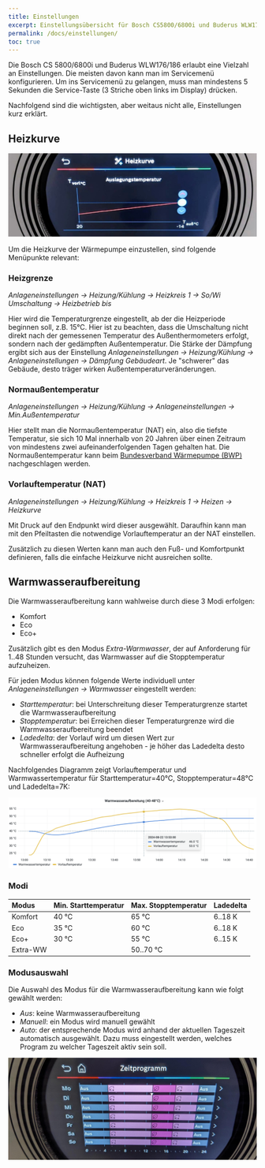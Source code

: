 ```yaml
---
title: Einstellungen
excerpt: Einstellungsübersicht für Bosch CS5800/6800i und Buderus WLW176/186 Wärmepumpen, inkl. Heizkurve, Warmwasseraufbereitung, ...
permalink: /docs/einstellungen/
toc: true
---
```


Die Bosch CS 5800/6800i und Buderus WLW176/186 erlaubt eine Vielzahl an Einstellungen. Die meisten davon kann man im Servicemenü konfigurieren.
Um ins Servicemenü zu gelangen, muss man mindestens 5 Sekunden die Service-Taste (3 Striche oben links im Display) drücken.

Nachfolgend sind die wichtigsten, aber weitaus nicht alle, Einstellungen kurz erklärt.

## Heizkurve

![Endpunkteinstellung der Heizkurve](/assets/images/Einstellung-Heizkurvenendpunkt.jpg)

Um die Heizkurve der Wärmepumpe einzustellen, sind folgende Menüpunkte relevant:

### Heizgrenze

_Anlageneinstellungen &rarr; Heizung/Kühlung &rarr; Heizkreis&nbsp;1 &rarr; So/Wi Umschaltung &rarr; Heizbetrieb&nbsp;bis_

Hier wird die Temperaturgrenze eingestellt, ab der die Heizperiode beginnen soll, z.B. 15°C.
Hier ist zu beachten, dass die Umschaltung nicht direkt nach der gemessenen Temperatur des Außenthermometers erfolgt, sondern nach der gedämpften Außentemperatur.
Die Stärke der Dämpfung ergibt sich aus der Einstellung _Anlageneinstellungen &rarr; Heizung/Kühlung &rarr; Anlageneinstellungen &rarr; Dämpfung&nbsp;Gebäudeart_.
Je "schwerer" das Gebäude, desto träger wirken Außentemperaturveränderungen.

### Normaußentemperatur

_Anlageneinstellungen &rarr; Heizung/Kühlung &rarr; Anlageneinstellungen &rarr; Min.Außentemperatur_

Hier stellt man die Normaußentemperatur (NAT) ein, also die tiefste Temperatur, sie sich 10 Mal innerhalb von 20 Jahren über einen Zeitraum von mindestens zwei aufeinanderfolgenden Tagen gehalten hat. Die Normaußentemperatur kann beim [Bundesverband Wärmepumpe (BWP)](https://www.waermepumpe.de/normen-technik/klimakarte/) nachgeschlagen werden.

### Vorlauftemperatur (NAT)

_Anlageneinstellungen &rarr; Heizung/Kühlung &rarr; Heizkreis&nbsp;1 &rarr; Heizen &rarr; Heizkurve_

Mit Druck auf den Endpunkt wird dieser ausgewählt. Daraufhin kann man mit den Pfeiltasten die notwendige Vorlauftemperatur an der NAT einstellen.

Zusätzlich zu diesen Werten kann man auch den Fuß- und Komfortpunkt definieren, falls die einfache Heizkurve nicht ausreichen sollte.

## Warmwasseraufbereitung

Die Warmwasseraufbereitung kann wahlweise durch diese 3 Modi erfolgen:

- Komfort
- Eco
- Eco+

Zusätzlich gibt es den Modus _Extra-Warmwasser_, der auf Anforderung für 1..48 Stunden versucht, das Warmwasser auf die Stopptemperatur aufzuheizen.

Für jeden Modus können folgende Werte individuell unter _Anlageneinstellungen &rarr; Warmwasser_ eingestellt werden:

- _Starttemperatur_: bei Unterschreitung dieser Temperaturgrenze startet die Warmwasseraufbereitung
- _Stopptemperatur_: bei Erreichen dieser Temperaturgrenze wird die Warmwasseraufbereitung beendet
- _Ladedelta_: der Vorlauf wird um diesen Wert zur Warmwasseraufbereitung angehoben - je höher das Ladedelta desto schneller erfolgt die Aufheizung

Nachfolgendes Diagramm zeigt Vorlauftemperatur und Warmwassertemperatur für Starttemperatur=40°C, Stopptemperatur=48°C und Ladedelta=7K:

![Warmwassertemperatur & Vorlauftemperatur](/assets/images/Einstellung-Warmwasseraufbereitung.png)

### Modi

| Modus    | Min. Starttemperatur | Max. Stopptemperatur | Ladedelta |
| :------- | :------------------- | :------------------- | :-------- |
| Komfort  | 40 °C                | 65 °C                | 6..18 K   |
| Eco      | 35 °C                | 60 °C                | 6..18 K   |
| Eco+     | 30 °C                | 55 °C                | 6..15 K   |
| Extra-WW |                      | 50..70 °C            |           |

### Modusauswahl

Die Auswahl des Modus für die Warmwasseraufbereitung kann wie folgt gewählt werden:

- _Aus_: keine Warmwasseraufbereitung
- _Manuell_: ein Modus wird manuell gewählt
- _Auto_: der entsprechende Modus wird anhand der aktuellen Tageszeit automatisch ausgewählt.
  Dazu muss eingestellt werden, welches Program zu welcher Tageszeit aktiv sein soll.

![Zeitprogramm am UI-800](/assets/images/UI800-Zeitprogramm.jpg)
